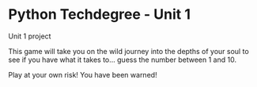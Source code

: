 # Python Techdegree - Unit 1
 Unit 1 project

This game will take you on the wild journey into the depths of your soul to see if you have what it takes to... guess the number between 1 and 10.

Play at your own risk! You have been warned!